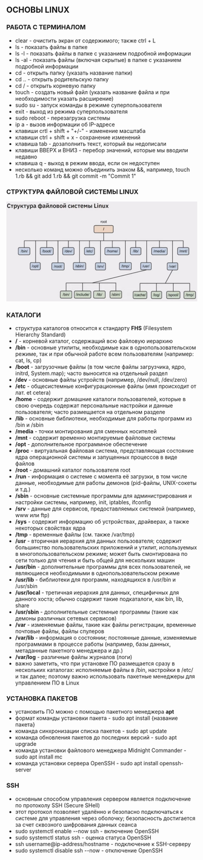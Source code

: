## ОСНОВЫ LINUX

### РАБОТА С ТЕРМИНАЛОМ
* clear - очистить экран от содержимого; также ctrl + L
* ls - показать файлы в папке
* ls -l - показать файлы в папке с указанием подробной информации
* ls -al - показать файлы (включая скрытые) в папке с указанием подробной информации
* cd - открыть папку (указать название папки)
* cd .. - открыть родительскую папку
* cd / - открыть корневую папку
* touch - создать новый файл (указать название файла и при необходимости указать расширение)
* sudo su - запуск команды в режиме суперпользователя
* exit - выход из режима суперпользователя
* sudo reboot - перезагрузка системы
* ip a - вызов информации об IP-адресе
* клавиши crtl + shift + "+/-" - изменение масштаба
* клавиши ctrl + shift + x - сохранение изменений
* клавиша tab - дозаполнить текст, который вы недописали
* клавиши ВВЕРХ и ВНИЗ - перебор значений, которые мы вводили недавно
* клавиша q - выход в режим ввода, если он недоступен
* несколько команд можно объединить знаком &&, например, touch 1.rb && git add 1.rb && git commit -m "Commit 1"

### СТРУКТУРА ФАЙЛОВОЙ СИСТЕМЫ LINUX
![Структура файловой системы Linux](img/linux_file_system.jpg)

### КАТАЛОГИ
* структура каталогов относится к стандарту **FHS** (Filesystem Hierarchy Standard)
* **/** - корневой каталог, содержащий всю файловую иерархию
* **/bin** - основные утилиты, необходимые как в однопользовательском режиме, так и при обычной работе всем пользователям (например: cat, ls, cp)
* **/boot** - загрузочные файлы (в том числе файлы загрузчика, ядро, initrd, System.map); часто выносится на отдельный раздел
* **/dev** - основные файлы устройств (например, /dev/null, /dev/zero)
* **/etc** - общесистемные конфигурационные файлы (имя происходит от лат. et cetera)
* **/home** - содержит домашние каталоги пользователей, которые в свою очередь содержат персональные настройки и данные пользователя; часто размещается на отдельном разделе
* **/lib** - основные библиотеки, необходимые для работы программ из /bin и /sbin
* **/media** - точки монтирования для сменных носителей
* **/mnt** - содержит временно монтируемые файловые системы
* **/opt** - дополнительное программное обеспечение
* **/proc** - виртуальная файловая система, представляющая состояние ядра операционной системы и запущенных процессов в виде файлов
* **/root** - домашний каталог пользователя root
* **/run** - информация о системе с момента её загрузки, в том числе данные, необходимые для работы демонов (pid-файлы, UNIX-сокеты и т.д.)
* **/sbin** - основные системные программы для администрирования и настройки системы, например, init, iptables, ifconfig
* **/srv** -  данные для сервисов, предоставляемых системой (например, www или ftp)
* **/sys** - содержит информацию об устройствах, драйверах, а также некоторых свойствах ядра
* **/tmp** - временные файлы (см. также /var/tmp)
* **/usr** - вторичная иерархия для данных пользователя; содержит большинство пользовательских приложений и утилит, используемых в многопользовательском режиме; может быть смонтирована по сети только для чтения и быть общей для нескольких машин
* **/usr/bin** - дополнительные программы для всех пользователей, не являющиеся необходимыми в однопользовательском режиме
* **/usr/lib** - библиотеки для программ, находящихся в /usr/bin и /usr/sbin
* **/usr/local** - третичная иерархия для данных, специфичных для данного хоста; обычно содержит такие подкаталоги, как bin, lib, share
* **/usr/sbin** - дополнительные системные программы (такие как демоны различных сетевых сервисов)
* **/var** - изменяемые файлы, такие как файлы регистрации, временные почтовые файлы, файлы спулеров
* **/var/lib** - информация о состоянии; постоянные данные, изменяемые программами в процессе работы (например, базы данных, метаданные пакетного менеджера и др.)
* **/var/log** - различные файлы журналов (логи)
* важно заметить, что при установке ПО размещается сразу в нескольких каталогах: исполняемые файлы в /bin, настройки в /etc/ и так далее; поэтому важно использовать пакетные менеджеры для управлением ПО в Linux

### УСТАНОВКА ПАКЕТОВ
* установить ПО можно с помощью пакетного менеджера **apt**
* формат команды установки пакета - sudo apt install {название пакета}
* команда синхронизации списка пакетов - sudo apt update
* команда обновления пакетов до последних версий - sudo apt upgrade
* команда установки файлового менеджера Midnight Commander - sudo apt install mc
* команда установки сервера OpenSSH - sudo apt install openssh-server

### SSH
* основным способом управления сервером является подключение по протоколу SSH (Secure SHell)
* этот протокол позволяет удалённо и безопасно подключаться к системе для управления через оболочку; безопасность достигается за счет сквозного шифрования данных сеанса
* sudo systemctl enable --now ssh - включение OpenSSH
* sudo systemctl status ssh - оценка статуса OpenSSH
* ssh username@ip-address/hostname - подключение к SSH-серверу
* sudo systemctl disable ssh --now - отключение OpenSSH
